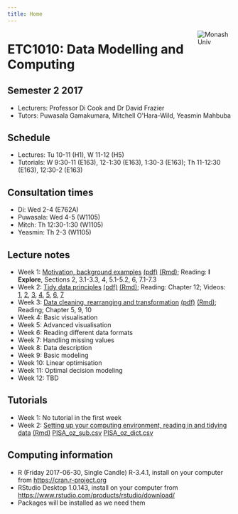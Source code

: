 ```yaml
---
title: Home
---
```


[<img src="img/M.png" style="max-width:15%;min-width:40px;float:right;" alt="Monash Univ" />](https://monash.edu)

# ETC1010: Data Modelling and Computing

## Semester 2 2017

- Lecturers: Professor Di Cook and Dr David Frazier
- Tutors: Puwasala Gamakumara, Mitchell O'Hara-Wild, Yeasmin Mahbuba

## Schedule

- Lectures: Tu 10-11 (H1), W 11-12 (H5)
- Tutorials: W 9:30-11 (E163), 12-1:30 (E163), 1:30-3 (E163); Th 11-12:30 (E163), 12:30-2 (E163)

## Consultation times

- Di: Wed 2-4 (E762A)
- Puwasala: Wed 4-5 (W1105)
- Mitch: Th 12:30-1:30 (W1105)
- Yeasmin: Th 2-3 (W1105)

## Lecture notes

- Week 1: [Motivation, background examples](lectures/lecture1_intro.html) [(pdf)](lectures/lecture1_intro.pdf) [(Rmd)](lectures/lecture1_intro.Rmd); Reading: __I Explore__, Sections 2, 3.1-3.3, 4, 5.1-5.2, 6, 7.1-7.3
- Week 2: [Tidy data principles](lectures/lecture2_tidydata.html)  [(pdf)](lectures/lecture2_tidydata.pdf) [(Rmd)](lectures/lecture2_tidydata.Rmd); Reading: Chapter 12; Videos: [1](https://vimeo.com/227209727), [2](https://vimeo.com/227210643), [3](https://vimeo.com/227211771), [4](https://vimeo.com/227212366), [5](https://vimeo.com/227213739), [6](https://vimeo.com/227214892), [7](https://vimeo.com/227215866)
- Week 3: [Data cleaning, rearranging and transformation](lectures/lecture3_wrangling.html)  [(pdf)](lectures/lecture3_wrangling.pdf) [(Rmd)](lectures/lecture3_wrangling.Rmd); Reading; Chapter 5, 9, 10
- Week 4: Basic visualisation
- Week 5: Advanced visualisation
- Week 6: Reading different data formats
- Week 7: Handling missing values
- Week 8: Data description
- Week 9: Basic modeling
- Week 10: Linear optimisation
- Week 11: Optimal decision modeling
- Week 12: TBD

## Tutorials

- Week 1: No tutorial in the first week
- Week 2: [Setting up your computing environment, reading in and tidying data](labs/lab1.html) [(Rmd)](labs/lab1.Rmd) [PISA_oz_sub.csv](labs/PISA_oz_sub.csv) [PISA_oz_dict.csv](labs/PISA_oz_dict.csv)

## Computing information

- R (Friday 2017-06-30, Single Candle) R-3.4.1, install on your computer from https://cran.r-project.org
- RStudio Desktop 1.0.143, install on your computer from https://www.rstudio.com/products/rstudio/download/
- Packages will be installed as we need them

